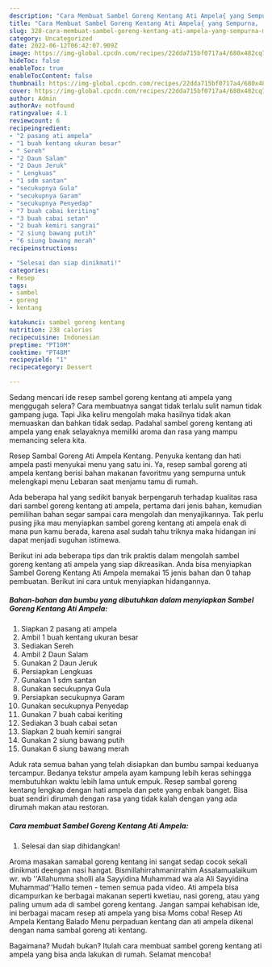 ```yaml
---
description: "Cara Membuat Sambel Goreng Kentang Ati Ampela{ yang Sempurna,  Menu Buat lebaran"
title: "Cara Membuat Sambel Goreng Kentang Ati Ampela{ yang Sempurna,  Menu Buat lebaran"
slug: 328-cara-membuat-sambel-goreng-kentang-ati-ampela-yang-sempurna-menu-buat-lebaran
category: Uncategorized
date: 2022-06-12T06:42:07.909Z
image: https://img-global.cpcdn.com/recipes/22dda715bf0717a4/680x482cq70/sambel-goreng-kentang-ati-ampela-foto-resep-utama.jpg
hideToc: false
enableToc: true
enableTocContent: false
thumbnail: https://img-global.cpcdn.com/recipes/22dda715bf0717a4/680x482cq70/sambel-goreng-kentang-ati-ampela-foto-resep-utama.jpg
cover: https://img-global.cpcdn.com/recipes/22dda715bf0717a4/680x482cq70/sambel-goreng-kentang-ati-ampela-foto-resep-utama.jpg
author: Admin
authorAv: notfound
ratingvalue: 4.1
reviewcount: 6
recipeingredient:
- "2 pasang ati ampela"
- "1 buah kentang ukuran besar"
- " Sereh"
- "2 Daun Salam"
- "2 Daun Jeruk"
- " Lengkuas"
- "1 sdm santan"
- "secukupnya Gula"
- "secukupnya Garam"
- "secukupnya Penyedap"
- "7 buah cabai keriting"
- "3 buah cabai setan"
- "2 buah kemiri sangrai"
- "2 siung bawang putih"
- "6 siung bawang merah"
recipeinstructions:

- "Selesai dan siap dinikmati!"
categories:
- Resep
tags:
- sambel
- goreng
- kentang

katakunci: sambel goreng kentang 
nutrition: 238 calories
recipecuisine: Indonesian
preptime: "PT10M"
cooktime: "PT48M"
recipeyield: "1"
recipecategory: Dessert

---
```



Sedang mencari ide resep sambel goreng kentang ati ampela yang menggugah selera? Cara membuatnya sangat tidak terlalu sulit namun tidak gampang juga. Tapi Jika keliru mengolah maka hasilnya tidak akan memuaskan dan bahkan tidak sedap. Padahal sambel goreng kentang ati ampela yang enak selayaknya memiliki aroma dan rasa yang mampu memancing selera kita.


Resep Sambal Goreng Ati Ampela Kentang. Penyuka kentang dan hati ampela pasti menyukai menu yang satu ini. Ya, resep sambal goreng ati ampela kentang berisi bahan makanan favoritmu yang sempurna untuk melengkapi menu Lebaran saat menjamu tamu di rumah.

Ada beberapa hal yang sedikit banyak berpengaruh terhadap kualitas rasa dari sambel goreng kentang ati ampela, pertama dari jenis bahan, kemudian pemilihan bahan segar sampai cara mengolah dan menyajikannya. Tak perlu pusing jika mau menyiapkan sambel goreng kentang ati ampela enak di mana pun kamu berada, karena asal sudah tahu triknya maka hidangan ini dapat menjadi suguhan istimewa.


Berikut ini ada beberapa tips dan trik praktis dalam mengolah sambel goreng kentang ati ampela yang siap dikreasikan. Anda bisa menyiapkan Sambel Goreng Kentang Ati Ampela memakai 15 jenis bahan dan 0 tahap pembuatan. Berikut ini cara untuk menyiapkan hidangannya.

<!--inarticleads1-->

##### Bahan-bahan dan bumbu yang dibutuhkan dalam menyiapkan Sambel Goreng Kentang Ati Ampela:

1. Siapkan 2 pasang ati ampela
1. Ambil 1 buah kentang ukuran besar
1. Sediakan  Sereh
1. Ambil 2 Daun Salam
1. Gunakan 2 Daun Jeruk
1. Persiapkan  Lengkuas
1. Gunakan 1 sdm santan
1. Gunakan secukupnya Gula
1. Persiapkan secukupnya Garam
1. Gunakan secukupnya Penyedap
1. Gunakan 7 buah cabai keriting
1. Sediakan 3 buah cabai setan
1. Siapkan 2 buah kemiri sangrai
1. Gunakan 2 siung bawang putih
1. Gunakan 6 siung bawang merah


Aduk rata semua bahan yang telah disiapkan dan bumbu sampai keduanya tercampur. Bedanya tekstur ampela ayam kampung lebih keras sehingga membutuhkan waktu lebih lama untuk empuk. Resep sambal goreng kentang lengkap dengan hati ampela dan pete yang enbak banget. Bisa buat sendiri dirumah dengan rasa yang tidak kalah dengan yang ada dirumah makan atau restoran. 

<!--inarticleads2-->

##### Cara membuat Sambel Goreng Kentang Ati Ampela:


1. Selesai dan siap dihidangkan!

Aroma masakan samabal goreng kentang ini sangat sedap cocok sekali dinikmati deengan nasi hangat. Bismillahirrahmanirrahim Assalamualaikum wr. wb &#39;&#39;Allahumma sholli ala Sayyidina Muhammad wa ala Ali Sayyidina Muhammad&#39;&#39;Hallo temen - temen semua pada video. Ati ampela bisa dicampurkan ke berbagai makanan seperti kwetiau, nasi goreng, atau yang paling umum ada di sambel goreng kentang. Jangan sampai kehabisan ide, ini berbagai macam resep ati ampela yang bisa Moms coba! Resep Ati Ampela Kentang Balado Menu perpaduan kentang dan ati ampela dikenal dengan nama sambal goreng ati kentang. 

Bagaimana? Mudah bukan? Itulah cara membuat sambel goreng kentang ati ampela yang bisa anda lakukan di rumah. Selamat mencoba!
